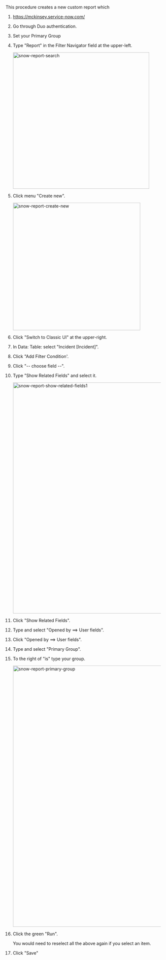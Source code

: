 This procedure creates a new custom report which

1. https://mckinsey.service-now.com/
1. Go through Duo authentication.

1. Set your Primary Group

3. Type "Report" in the Filter Navigator field at the upper-left.

   <img width="442" alt="snow-report-search" src="https://user-images.githubusercontent.com/64391825/127793120-6fdc0539-cb54-444c-aa4e-82993bfd5a95.png">

1. Click menu "Create new".

   <img width="413" alt="snow-report-create-new" src="https://user-images.githubusercontent.com/64391825/127793199-a2a37b58-1c9c-4728-b674-23851896fb45.png">

1. Click "Switch to Classic UI" at the upper-right.

1. In Data: Table: select "Incident [Incident]".

1. Click "Add Filter Condition'.
2. Click "-- choose field --".
3. Type "Show Related Fields" and select it.

   <img width="748" alt="snow-report-show-related-fields1" src="https://user-images.githubusercontent.com/64391825/127794599-9b746293-8bed-4b01-89df-c8f381c8ab79.png">

4. Click "Show Related Fields".
5. Type and select "Opened by ==> User fields".
5. Click "Opened by ==> User fields".
6. Type and select "Primary Group".
7. To the right of "is" type your group.

   <img width="846" alt="snow-report-primary-group" src="https://user-images.githubusercontent.com/64391825/127794172-ef5dc2d8-2581-4c56-a839-0b115c704b03.png">

9. Click the green "Run".

   You would need to reselect all the above again if you select an item.

9. Click "Save"
